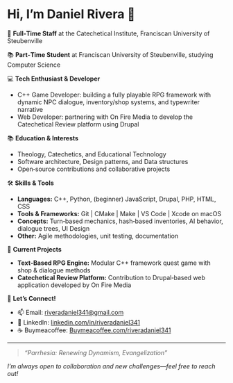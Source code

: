 # Hi, I’m Daniel Rivera 👋

💼 **Full‑Time Staff** at the Catechetical Institute, Franciscan University of Steubenville

📚 **Part‑Time Student** at Franciscan University of Steubenville, studying Computer Science

💻 **Tech Enthusiast & Developer**
- C++ Game Developer: building a fully playable RPG framework with dynamic NPC dialogue, inventory/shop systems, and typewriter narrative
- Web Developer: partnering with On Fire Media to develop the Catechetical Review platform using Drupal

📚 **Education & Interests**
- Theology, Catechetics, and Educational Technology
- Software architecture, Design patterns, and Data structures
- Open‑source contributions and collaborative projects

🛠️ **Skills & Tools**
- **Languages:** C++, Python, (beginner) JavaScript, Drupal, PHP, HTML, CSS
- **Tools & Frameworks:** Git | CMake | Make | VS Code | Xcode on macOS
- **Concepts:** Turn‑based mechanics, hash‑based inventories, AI behavior, dialogue trees, UI Design
- **Other:** Agile methodologies, unit testing, documentation

🌱 **Current Projects**
- **Text‑Based RPG Engine:** Modular C++ framework quest game with shop & dialogue methods
- **Catechetical Review Platform:** Contribution to Drupal‑based web application developed by On Fire Media

🚀 **Let’s Connect!**
- 📫 Email: riveradaniel341@gmail.com
- 💼 LinkedIn: [linkedin.com/in/riveradaniel341](https://www.linkedin.com/in/riveradaniel341/)
- ☕️ Buymeacoffee: [Buymeacoffee.com/riveradaniel341](https://buymeacoffee.com/riveradaniel341)

---

> _“Parrhesia: Renewing Dynamism, Evangelization”_

*I’m always open to collaboration and new challenges—feel free to reach out!*  
